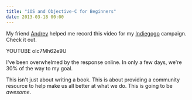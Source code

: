 ```yaml
---
title: "iOS and Objective-C for Beginners"
date: 2013-03-18 00:00
---
```


My friend [Andrey](https://twitter.com/tochilin) helped me record this video for my [Indiegogo](http://www.indiegogo.com/projects/your-first-ios-app/x/2700170) campaign. Check it out.

YOUTUBE oIc7Mh62e9U

I've been overwhelmed by the response online. In only a few days, we're 30% of the way to my goal.

This isn't just about writing a book. This is about providing a community resource to help make us all better at what we do. This is going to be _awesome_.

<!-- more -->
